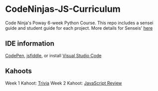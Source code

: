 # CodeNinjas-JS-Curriculum
Code Ninja's Poway 6-week Python Course. This repo includes a sensei guide and student guide for each project. 
More details for Senseis' [here](https://docs.google.com/document/d/1kA0qK6XSSc8vK3oVod3vWxcS-1FoDA31ZSzKWL8q760/edit?usp=sharing)

## IDE information
[CodePen](https://codepen.io/), [jsfiddle](https://jsfiddle.net/), or install [Visual Studio Code](https://code.visualstudio.com/download)


## Kahoots
Week 1 Kahoot: [Trivia](https://create.kahoot.it/details/fun-trivia-5th-grade/cf1d927e-b6c7-4937-b000-d6434b7f6b0d)
Week 2 Kahoot: [JavaScript Review](https://create.kahoot.it/share/javascript-review/7a47cd3d-d052-4e47-bd4f-4cce7789dea5)
